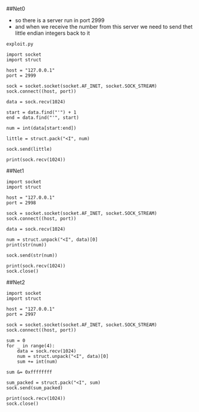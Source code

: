 ##Net0
* so there is a server run in port 2999
* and when we receive the number from this server we need to send thet little endian integers back to it
```
exploit.py

import socket
import struct

host = "127.0.0.1"
port = 2999

sock = socket.socket(socket.AF_INET, socket.SOCK_STREAM)
sock.connect((host, port))

data = sock.recv(1024)

start = data.find("'") + 1
end = data.find("'", start)

num = int(data[start:end])

little = struct.pack("<I", num)

sock.send(little)

print(sock.recv(1024))

```

##Net1

```
import socket
import struct

host = "127.0.0.1"
port = 2998

sock = socket.socket(socket.AF_INET, socket.SOCK_STREAM)
sock.connect((host, port))

data = sock.recv(1024)

num = struct.unpack("<I", data)[0]
print(str(num))

sock.send(str(num))

print(sock.recv(1024))
sock.close()
```

##Net2

```
import socket
import struct

host = "127.0.0.1"
port = 2997

sock = socket.socket(socket.AF_INET, socket.SOCK_STREAM)
sock.connect((host, port))

sum = 0
for _ in range(4):
    data = sock.recv(1024)
    num = struct.unpack("<I", data)[0]
    sum += int(num)

sum &= 0xffffffff

sum_packed = struct.pack("<I", sum)
sock.send(sum_packed)

print(sock.recv(1024))
sock.close()
```